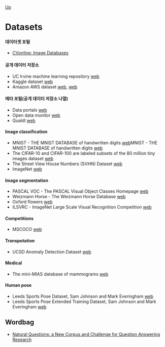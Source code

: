 [Up](index.md)

# Datasets

#### 데이터셋 포털

- [CVonline: Image Databases](http://homepages.inf.ed.ac.uk/rbf/CVonline/Imagedbase.htm)

####  공개 데이터 저장소

- UC Irvine machine learning repository [web](http://archive.ics.uci.edu/ml/)
- Kaggle dataset [web](http://www.kaggle.com/datasets)
- Amazon AWS dataset [web](http://aws.amazon.com/ko/datasets), [web](https://registry.opendata.aws/)

#### 메타 포털(공개 데이터 저장소 나열)

- Data portals [web](http://dataportals.org/)
- Open data monitor [web](https://opendatamonitor.eu)
- Qualdl [web](https://www.quandl.com/)

#### Image classification

- MNIST - THE MNIST DATABASE of handwritten digits [web](http://yann.lecun.com/exdb/mnist/)MNIST - THE MNIST DATABASE of handwritten digits [web](http://yann.lecun.com/exdb/mnist/)
- The CIFAR-10 and CIFAR-100 are labeled subsets of the 80 million tiny images dataset [web](https://www.cs.toronto.edu/~kriz/cifar.html)
- The Street View House Numbers (SVHN) Dataset [web](http://ufldl.stanford.edu/housenumbers/)
- ImageNet [web](www.image-net.org)

#### Image segmentation

- PASCAL VOC - The PASCAL Visual Object Classes Homepage [web](http://host.robots.ox.ac.uk/pascal/VOC/)
- Weizmann Horse - The Weizmann Horse Database [web](http://www.msri.org/people/members/eranb/)
- Oxford flowers [web](http://www.robots.ox.ac.uk/~vgg/data/flowers/)
- ILSVRC - ImageNet Large Scale Visual Recognition Competition [web](www.image-net.org/challenges/LSVRC/)

#### Competitions

- MSCOCO [web](http://cocodataset.org/#download)

#### Transpotation

- UCSD Anomaly Detection Dataset [web](http://www.svcl.ucsd.edu/projects/anomaly/dataset.htm)

#### Medical

- The mini-MIAS database of mammograms [web](http://peipa.essex.ac.uk/info/mias.html)

#### Human pose

- Leeds Sports Pose Dataset, Sam Johnson and Mark Everingham [web](http://sam.johnson.io/research/lsp.html)
- Leeds Sports Pose Extended Training Dataset, Sam Johnson and Mark Everingham [web](http://sam.johnson.io/research/lspet.html)

## Wordbag

- [ Natural Questions: a New Corpus and Challenge for Question Answering Research ](http://ai.googleblog.com/2019/01/natural-questions-new-corpus-and.html) 

